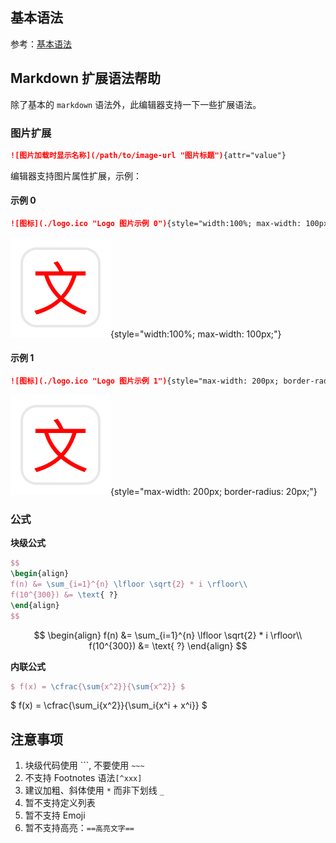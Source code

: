 
## 基本语法

参考：[基本语法](https://www.markdownguide.org/basic-syntax/)

## Markdown 扩展语法帮助

除了基本的 `markdown` 语法外，此编辑器支持一下一些扩展语法。

### 图片扩展

```markdown
![图片加载时显示名称](/path/to/image-url "图片标题"){attr="value"}
```

编辑器支持图片属性扩展，示例：

#### 示例 0

```markdown
![图标](./logo.ico "Logo 图片示例 0"){style="width:100%; max-width: 100px;"}
```

![图标](./logo.ico "Logo 图片示例 0"){style="width:100%; max-width: 100px;"}


#### 示例 1

```markdown
![图标](./logo.ico "Logo 图片示例 1"){style="max-width: 200px; border-radius: 20px;"}
```

![图标](./logo.ico "Logo 图片示例 1"){style="max-width: 200px; border-radius: 20px;"}

### 公式

**块级公式**

```latex
$$
\begin{align}
f(n) &= \sum_{i=1}^{n} \lfloor \sqrt{2} * i \rfloor\\
f(10^{300}) &= \text{ ?}
\end{align}
$$
```

$$
\begin{align}
f(n) &= \sum_{i=1}^{n} \lfloor \sqrt{2} * i \rfloor\\
f(10^{300}) &= \text{ ?}
\end{align}
$$

**内联公式**
```latex
$ f(x) = \cfrac{\sum{x^2}}{\sum{x^2}} $
```

$ f(x) = \cfrac{\sum_i{x^2}}{\sum_i{x^i + x^i}} $

## 注意事项

1. 块级代码使用 \`\`\`, 不要使用 `~~~`
2. 不支持 Footnotes 语法`[^xxx]`
3. 建议加粗、斜体使用 `*` 而非下划线 `_`
4. 暂不支持定义列表
5. 暂不支持 Emoji
6. 暂不支持高亮：`==高亮文字==`
